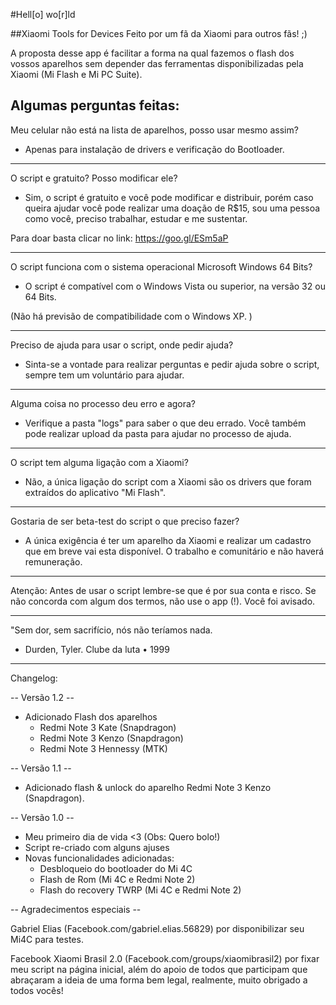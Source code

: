 #Hell[o] wo[r]ld

##Xiaomi Tools for Devices 
Feito por um fã da Xiaomi para outros fãs! ;)

A proposta desse app é facilitar a forma na qual fazemos o flash dos vossos aparelhos sem depender das ferramentas disponibilizadas pela Xiaomi (Mi Flash e Mi PC Suite). 

Algumas perguntas feitas:
---
Meu celular não está na lista de aparelhos, posso usar mesmo assim? 
- Apenas para instalação de drivers e verificação do Bootloader.

---
O script e gratuito? Posso modificar ele? 
- Sim, o script é gratuito e você pode modificar e distribuir, porém caso queira ajudar você pode realizar uma doação de R$15, sou uma pessoa como você, preciso trabalhar, estudar e me sustentar.  

Para doar basta clicar no link: https://goo.gl/ESm5aP

---
O script funciona com o sistema operacional Microsoft Windows 64 Bits? 
- O script é compatível com o Windows Vista ou superior, na versão 32 ou 64 Bits. 

(Não há previsão de compatibilidade com o Windows XP. ) 

---
Preciso de ajuda para usar o script, onde pedir ajuda? 
- Sinta-se a vontade para realizar perguntas e pedir ajuda sobre o script, sempre tem um voluntário para ajudar. 

---
Alguma coisa no processo deu erro e agora? 
- Verifique a pasta "logs" para saber o que deu errado. Você também pode realizar upload da pasta para ajudar no processo de ajuda. 

---
O script tem alguma ligação com a Xiaomi? 
- Não, a única ligação do script com a Xiaomi são os drivers que foram extraídos do aplicativo "Mi Flash". 

---
Gostaria de ser beta-test do script o que preciso fazer? 
- A única exigência é ter um aparelho da Xiaomi e realizar um cadastro que em breve vai esta disponível. O trabalho e comunitário e não haverá remuneração. 

----
Atenção:
Antes de usar o script lembre-se que é por sua conta e risco. Se não concorda com algum dos termos, não use o app (!). Você foi avisado. 


***
"Sem dor, sem sacrifício, nós não teríamos nada. 
- Durden, Tyler. Clube da luta • 1999
***


Changelog: 

-- Versão 1.2 --
+ Adicionado Flash dos aparelhos
  + Redmi Note 3 Kate (Snapdragon)
  + Redmi Note 3 Kenzo (Snapdragon)
  + Redmi Note 3 Hennessy (MTK)
  

-- Versão 1.1 --
+ Adicionado flash & unlock do aparelho Redmi Note 3 Kenzo (Snapdragon).

-- Versão 1.0 --
+ Meu primeiro dia de vida <3 (Obs: Quero bolo!)
+ Script re-criado com alguns ajuses
+ Novas funcionalidades adicionadas:
  + Desbloqueio do bootloader do Mi 4C
  + Flash de Rom (Mi 4C e Redmi Note 2)
  + Flash do recovery TWRP (Mi 4C e Redmi Note 2)

-- Agradecimentos especiais --

Gabriel Elias (Facebook.com/gabriel.elias.56829) por disponibilizar seu Mi4C para testes.


Facebook Xiaomi Brasil 2.0 (Facebook.com/groups/xiaomibrasil2) por fixar meu script na página inicial, além do apoio de todos que participam que abraçaram a ideia de uma forma bem legal, realmente, muito obrigado a todos vocês!

